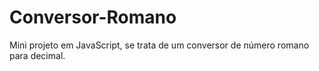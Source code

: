 # Conversor-Romano
Mini projeto em JavaScript, se trata de um conversor de número romano para decimal.
